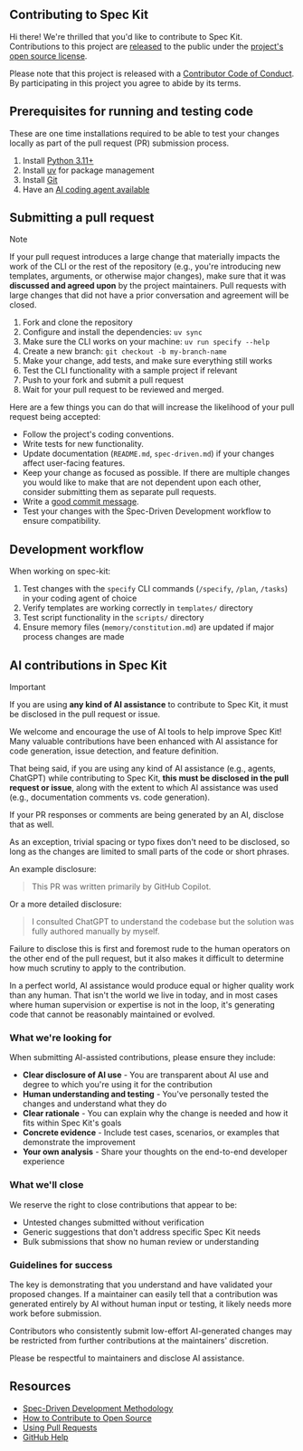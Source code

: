 ## Contributing to Spec Kit

Hi there! We're thrilled that you'd like to contribute to Spec Kit. Contributions to this project are [released](https://help.github.com/articles/github-terms-of-service/#6-contributions-under-repository-license) to the public under the [project's open source license](./LICENSE).

Please note that this project is released with a [Contributor Code of Conduct](./CODE_OF_CONDUCT.md). By participating in this project you agree to abide by its terms.

## Prerequisites for running and testing code

These are one time installations required to be able to test your changes locally as part of the pull request (PR) submission process.

1. Install [Python 3.11+](https://www.python.org/downloads/)
1. Install [uv](https://docs.astral.sh/uv/) for package management
1. Install [Git](https://git-scm.com/downloads)
1. Have an [AI coding agent available](./README.md#-supported-ai-agents)

## Submitting a pull request

>[!NOTE]
>If your pull request introduces a large change that materially impacts the work of the CLI or the rest of the repository (e.g., you're introducing new templates, arguments, or otherwise major changes), make sure that it was **discussed and agreed upon** by the project maintainers. Pull requests with large changes that did not have a prior conversation and agreement will be closed.

1. Fork and clone the repository
1. Configure and install the dependencies: `uv sync`
1. Make sure the CLI works on your machine: `uv run specify --help`
1. Create a new branch: `git checkout -b my-branch-name`
1. Make your change, add tests, and make sure everything still works
1. Test the CLI functionality with a sample project if relevant
1. Push to your fork and submit a pull request
1. Wait for your pull request to be reviewed and merged.

Here are a few things you can do that will increase the likelihood of your pull request being accepted:

- Follow the project's coding conventions.
- Write tests for new functionality.
- Update documentation (`README.md`, `spec-driven.md`) if your changes affect user-facing features.
- Keep your change as focused as possible. If there are multiple changes you would like to make that are not dependent upon each other, consider submitting them as separate pull requests.
- Write a [good commit message](http://tbaggery.com/2008/04/19/a-note-about-git-commit-messages.html).
- Test your changes with the Spec-Driven Development workflow to ensure compatibility.

## Development workflow

When working on spec-kit:

1. Test changes with the `specify` CLI commands (`/specify`, `/plan`, `/tasks`) in your coding agent of choice
2. Verify templates are working correctly in `templates/` directory
3. Test script functionality in the `scripts/` directory
4. Ensure memory files (`memory/constitution.md`) are updated if major process changes are made

## AI contributions in Spec Kit

> [!IMPORTANT]
>
> If you are using **any kind of AI assistance** to contribute to Spec Kit,
> it must be disclosed in the pull request or issue.

We welcome and encourage the use of AI tools to help improve Spec Kit! Many valuable contributions have been enhanced with AI assistance for code generation, issue detection, and feature definition.

That being said, if you are using any kind of AI assistance (e.g., agents, ChatGPT) while contributing to Spec Kit,
**this must be disclosed in the pull request or issue**, along with the extent to which AI assistance was used (e.g., documentation comments vs. code generation).

If your PR responses or comments are being generated by an AI, disclose that as well.

As an exception, trivial spacing or typo fixes don't need to be disclosed, so long as the changes are limited to small parts of the code or short phrases.

An example disclosure:

> This PR was written primarily by GitHub Copilot.

Or a more detailed disclosure:

> I consulted ChatGPT to understand the codebase but the solution
> was fully authored manually by myself.

Failure to disclose this is first and foremost rude to the human operators on the other end of the pull request, but it also makes it difficult to
determine how much scrutiny to apply to the contribution.

In a perfect world, AI assistance would produce equal or higher quality work than any human. That isn't the world we live in today, and in most cases
where human supervision or expertise is not in the loop, it's generating code that cannot be reasonably maintained or evolved.

### What we're looking for

When submitting AI-assisted contributions, please ensure they include:

- **Clear disclosure of AI use** - You are transparent about AI use and degree to which you're using it for the contribution
- **Human understanding and testing** - You've personally tested the changes and understand what they do
- **Clear rationale** - You can explain why the change is needed and how it fits within Spec Kit's goals
- **Concrete evidence** - Include test cases, scenarios, or examples that demonstrate the improvement
- **Your own analysis** - Share your thoughts on the end-to-end developer experience

### What we'll close

We reserve the right to close contributions that appear to be:

- Untested changes submitted without verification
- Generic suggestions that don't address specific Spec Kit needs
- Bulk submissions that show no human review or understanding

### Guidelines for success

The key is demonstrating that you understand and have validated your proposed changes. If a maintainer can easily tell that a contribution was generated entirely by AI without human input or testing, it likely needs more work before submission.

Contributors who consistently submit low-effort AI-generated changes may be restricted from further contributions at the maintainers' discretion.

Please be respectful to maintainers and disclose AI assistance.

## Resources

- [Spec-Driven Development Methodology](./spec-driven.md)
- [How to Contribute to Open Source](https://opensource.guide/how-to-contribute/)
- [Using Pull Requests](https://help.github.com/articles/about-pull-requests/)
- [GitHub Help](https://help.github.com)

